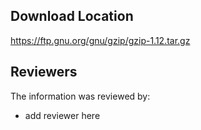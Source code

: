 ## Download Location

https://ftp.gnu.org/gnu/gzip/gzip-1.12.tar.gz

## Reviewers

The information was reviewed by:

* add reviewer here
